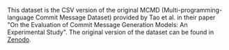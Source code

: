 This dataset is the CSV version of the original MCMD (Multi-programming-language Commit Message Dataset) provided by Tao et al. in their paper "On the Evaluation of Commit Message Generation Models: An Experimental Study".
The original version of the dataset can be found in [Zenodo](https://doi.org/10.5281/zenodo.5025758).

